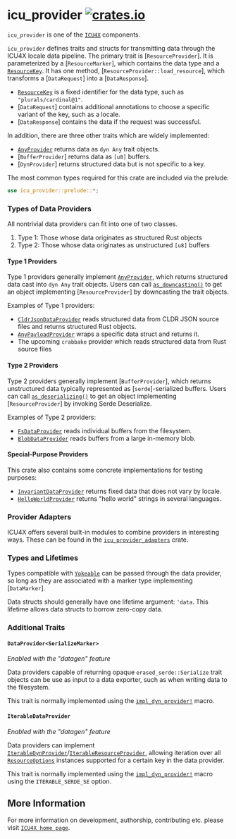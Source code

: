 # icu_provider [![crates.io](https://img.shields.io/crates/v/icu_provider)](https://crates.io/crates/icu_provider)

`icu_provider` is one of the [`ICU4X`] components.

`icu_provider` defines traits and structs for transmitting data through the ICU4X locale
data pipeline. The primary trait is [`ResourceProvider`]. It is parameterized by a
[`ResourceMarker`], which contains the data type and a [`ResourceKey`]. It has one method,
[`ResourceProvider::load_resource`], which transforms a [`DataRequest`]
into a [`DataResponse`].

- [`ResourceKey`] is a fixed identifier for the data type, such as `"plurals/cardinal@1"`.
- [`DataRequest`] contains additional annotations to choose a specific variant of the key,
  such as a locale.
- [`DataResponse`] contains the data if the request was successful.

In addition, there are three other traits which are widely implemented:

- [`AnyProvider`] returns data as `dyn Any` trait objects.
- [`BufferProvider`] returns data as `[u8]` buffers.
- [`DynProvider`] returns structured data but is not specific to a key.

The most common types required for this crate are included via the prelude:

```rust
use icu_provider::prelude::*;
```

### Types of Data Providers

All nontrivial data providers can fit into one of two classes.

1. Type 1: Those whose data originates as structured Rust objects
2. Type 2: Those whose data originates as unstructured `[u8]` buffers

#### Type 1 Providers

Type 1 providers generally implement [`AnyProvider`], which returns structured data cast into
`dyn Any` trait objects. Users can call [`as_downcasting()`] to get an object implementing
[`ResourceProvider`] by downcasting the trait objects.

Examples of Type 1 providers:

- [`CldrJsonDataProvider`] reads structured data from CLDR JSON source files and returns
  structured Rust objects.
- [`AnyPayloadProvider`] wraps a specific data struct and returns it.
- The upcoming `crabbake` provider which reads structured data from Rust source files

#### Type 2 Providers

Type 2 providers generally implement [`BufferProvider`], which returns unstructured data
typically represented as [`serde`]-serialized buffers. Users can call [`as_deserializing()`]
to get an object implementing [`ResourceProvider`] by invoking Serde Deserialize.

Examples of Type 2 providers:

- [`FsDataProvider`] reads individual buffers from the filesystem.
- [`BlobDataProvider`] reads buffers from a large in-memory blob.

#### Special-Purpose Providers

This crate also contains some concrete implementations for testing purposes:

- [`InvariantDataProvider`] returns fixed data that does not vary by locale.
- [`HelloWorldProvider`] returns "hello world" strings in several languages.

### Provider Adapters

ICU4X offers several built-in modules to combine providers in interesting ways.
These can be found in the [`icu_provider_adapters`] crate.

### Types and Lifetimes

Types compatible with [`Yokeable`] can be passed through the data provider, so long as they are
associated with a marker type implementing [`DataMarker`].

Data structs should generally have one lifetime argument: `'data`. This lifetime allows data
structs to borrow zero-copy data.

### Additional Traits

#### `DataProvider<SerializeMarker>`

*Enabled with the "datagen" feature*

Data providers capable of returning opaque `erased_serde::Serialize` trait objects can be use
as input to a data exporter, such as when writing data to the filesystem.

This trait is normally implemented using the [`impl_dyn_provider!`] macro.

#### `IterableDataProvider`

*Enabled with the "datagen" feature*

Data providers can implement [`IterableDynProvider`]/[`IterableResourceProvider`], allowing
iteration over all [`ResourceOptions`] instances supported for a certain key in the data provider.

This trait is normally implemented using the [`impl_dyn_provider!`] macro using the `ITERABLE_SERDE_SE` option.

[`ICU4X`]: ../icu/index.html
[`DataProvider`]: data_provider::DataProvider
[`ResourceKey`]: resource::ResourceKey
[`ResourceOptions`]: resource::ResourceOptions
[`IterableDynProvider`]: datagen::IterableDynProvider
[`IterableResourceProvider`]: datagen::IterableResourceProvider
[`InvariantDataProvider`]: inv::InvariantDataProvider
[`AnyPayloadProvider`]: ../icu_provider_adapters/struct_provider/struct.AnyPayloadProvider.html
[`HelloWorldProvider`]: hello_world::HelloWorldProvider
[`AnyProvider`]: any::AnyProvider
[`Yokeable`]: yoke::Yokeable
[`impl_dyn_provider!`]: impl_dyn_provider
[`icu_provider_adapters`]: ../icu_provider_adapters/index.html
[`as_downcasting()`]: AsDowncastingAnyProvider::as_downcasting
[`as_deserializing()`]: AsDeserializingBufferProvider::as_deserializing
[`CldrJsonDataProvider`]: ../icu_datagen/cldr/struct.CldrJsonDataProvider.html
[`FsDataProvider`]: ../icu_provider_fs/struct.FsDataProvider.html
[`BlobDataProvider`]: ../icu_provider_blob/struct.BlobDataProvider.html

## More Information

For more information on development, authorship, contributing etc. please visit [`ICU4X home page`](https://github.com/unicode-org/icu4x).
